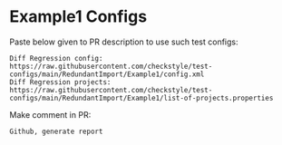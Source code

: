 # Example1 Configs
Paste below given to PR description to use such test configs:
```
Diff Regression config: https://raw.githubusercontent.com/checkstyle/test-configs/main/RedundantImport/Example1/config.xml
Diff Regression projects: https://raw.githubusercontent.com/checkstyle/test-configs/main/RedundantImport/Example1/list-of-projects.properties
```
Make comment in PR:
```
Github, generate report
```
